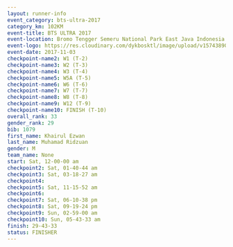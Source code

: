 ```yaml
---
layout: runner-info 
event_category: bts-ultra-2017 
category_km: 102KM 
event-title: BTS ULTRA 2017 
event-location: Bromo Tengger Semeru National Park East Java Indonesia 
event-logo: https://res.cloudinary.com/dykbosktl/image/upload/v1574389068/Logo/btsultra-profilpic_qfpjxb.png 
event-date: 2017-11-03 
checkpoint-name2: W1 (T-2) 
checkpoint-name3: W2 (T-3) 
checkpoint-name4: W3 (T-4) 
checkpoint-name5: W5A (T-5) 
checkpoint-name6: W6 (T-6) 
checkpoint-name7: W7 (T-7) 
checkpoint-name8: W8 (T-8) 
checkpoint-name9: W12 (T-9) 
checkpoint-name10: FINISH (T-10) 
overall_rank: 33
gender_rank: 29
bib: 1079
first_name: Khairul Ezwan
last_name: Muhamad Ridzuan
gender: M
team_name: None
start: Sat, 12-00-00 am
checkpoint2: Sat, 01-40-44 am
checkpoint3: Sat, 03-18-27 am
checkpoint4: 
checkpoint5: Sat, 11-15-52 am
checkpoint6: 
checkpoint7: Sat, 06-10-38 pm
checkpoint8: Sat, 09-19-24 pm
checkpoint9: Sun, 02-59-00 am
checkpoint10: Sun, 05-43-33 am
finish: 29-43-33
status: FINISHER
---
```

